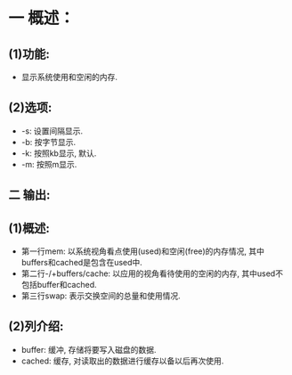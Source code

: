 # 一 概述：
## (1)功能:
- 显示系统使用和空闲的内存.

## (2)选项:
- -s: 设置间隔显示.
- -b: 按字节显示.
- -k: 按照kb显示, 默认.
- -m: 按照m显示.

## 二 输出:
## (1)概述:
- 第一行mem: 以系统视角看点使用(used)和空闲(free)的内存情况, 其中buffers和cached是包含在used中.
- 第二行-/+buffers/cache: 以应用的视角看待使用的空闲的内存, 其中used不包括buffer和cached.
- 第三行swap: 表示交换空间的总量和使用情况.

## (2)列介绍:
- buffer: 缓冲, 存储将要写入磁盘的数据.
- cached: 缓存, 对读取出的数据进行缓存以备以后再次使用.

